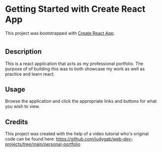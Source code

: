 # Getting Started with Create React App

This project was bootstrapped with [Create React App](https://github.com/facebook/create-react-app).

# <My-React-Portfolio>

## Description

This is a react application that acts as my professional portfolio. The purpose of of building this was to both showcase my work as well as practice and learn react.


## Usage

Browse the application and click the appropriate links and buttons for what you wish to view.

## Credits

This project was created with the help of a video tutorial who's original code can be found here: https://github.com/judygab/web-dev-projects/tree/main/personal-portfolio


